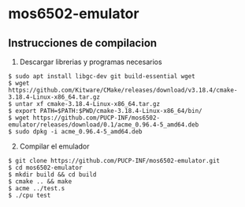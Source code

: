 # mos6502-emulator

## Instrucciones de compilacion

1. Descargar librerias y programas necesarios
```
$ sudo apt install libgc-dev git build-essential wget
$ wget https://github.com/Kitware/CMake/releases/download/v3.18.4/cmake-3.18.4-Linux-x86_64.tar.gz
$ untar xf cmake-3.18.4-Linux-x86_64.tar.gz
$ export PATH=$PATH:$PWD/cmake-3.18.4-Linux-x86_64/bin/
$ wget https://github.com/PUCP-INF/mos6502-emulator/releases/download/0.1/acme_0.96.4-5_amd64.deb
$ sudo dpkg -i acme_0.96.4-5_amd64.deb
```

2. Compilar el emulador
```
$ git clone https://github.com/PUCP-INF/mos6502-emulator.git
$ cd mos6502-emulator
$ mkdir build && cd build
$ cmake .. && make
$ acme ../test.s
$ ./cpu test
```
